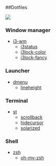 ##Dotfiles

![](https://cloud.githubusercontent.com/assets/12384784/16828732/e440c592-4992-11e6-8a3c-160a0c299f4c.png)

### Window manager
- [i3-wm](https://i3wm.org/)
  - [i3status](https://i3wm.org/i3status/)
  - [i3lock-color](https://github.com/eBrnd/i3lock-color)
  - [i3lock-fancy](https://github.com/meskarune/i3lock-fancy)

### Launcher
- [dmenu](http://tools.suckless.org/dmenu/)
  - [lineheight](http://tools.suckless.org/dmenu/patches/line-height)

### Terminal
- [st](st.suckless.org)
  - [scrollback](http://st.suckless.org/patches/scrollback)
  - [hidecursor](http://st.suckless.org/patches/hidecursor)
  - [solarized](http://st.suckless.org/patches/solarized)

### Shell
- [zsh](http://www.zsh.org/)
  - [oh-my-zsh](https://github.com/robbyrussell/oh-my-zsh)
